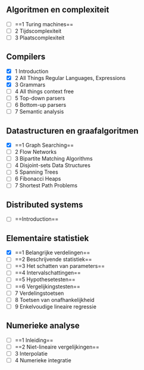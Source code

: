 ## Algoritmen en complexiteit

- [ ] ==1 Turing machines==
- [ ] 2 Tijdscomplexiteit
- [ ] 3 Plaatscomplexiteit
## Compilers

- [x] 1 Introduction
- [x] 2 All Things Regular Languages, Expressions
- [x] 3 Grammars
- [ ] 4 All things context free
- [ ] 5 Top-down parsers
- [ ] 6 Bottom-up parsers
- [ ] 7 Semantic analysis

## Datastructuren en graafalgoritmen

- [x] ==1 Graph Searching==
- [ ] 2 Flow Networks
- [ ] 3 Bipartite Matching Algorithms
- [ ] 4 Disjoint-sets Data Structures
- [ ] 5 Spanning Trees
- [ ] 6 Fibonacci Heaps
- [ ] 7 Shortest Path Problems

## Distributed systems

- [ ] ==Introduction==

## Elementaire statistiek

- [x] ==1 Belangrijke verdelingen==
- [ ] ==2 Beschrijvende statistiek==
- [ ] ==3 Het schatten van parameters==
- [ ] ==4 Intervalschattingen==
- [ ] ==5 Hypothesetesten==
- [ ] ==6 Vergelijkingstesten==
- [ ] 7 Verdelingstoetsen
- [ ] 8 Toetsen van onafhankelijkheid
- [ ] 9 Enkelvoudige lineaire regressie

## Numerieke analyse

- [ ] ==1 Inleiding==
- [ ] ==2 Niet-lineaire vergelijkingen==
- [ ] 3 Interpolatie
- [ ] 4 Numerieke integratie
